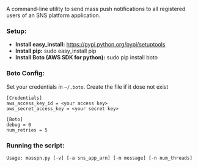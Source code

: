 A command-line utility to send mass push notifications to all registered users of an SNS platform application. 

### Setup:

* **Install easy_install:** https://pypi.python.org/pypi/setuptools
* **Install pip:** sudo easy_install pip
* **Install Boto (AWS SDK for python):** sudo pip install boto

### Boto Config:

Set your credentials in `~/.boto`. Create the file if it dose not exist

<blockqoute>
	
	[Credentials]
	aws_access_key_id = <your access key>
	aws_secret_access_key = <your secret key>
		
	[Boto]
	debug = 0
	num_retries = 5
</blockquote>

### Running the script:

<blockqoute>
	
	Usage: masspn.py [-v] [-a sns_app_arn] [-m message] [-n num_threads]
	
</blockquote>